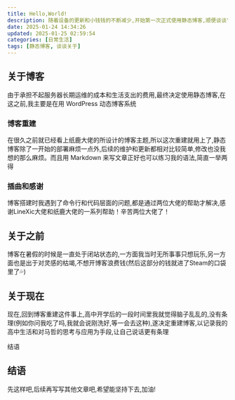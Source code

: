 ```yaml
---
title: Hello,World!
description: 随着设备的更新和小钱钱的不断减少,开始第一次正式使用静态博客,顺便谈谈"关于"。
date: 2025-01-24 14:34:26
updated: 2025-01-25 02:59:54
categories: [日常生活]
tags: [静态博客, 谈谈关于]
---
```


## 关于博客

由于承担不起服务器长期运维的成本和生活支出的费用,最终决定使用静态博客,在这之前,我主要是在用 WordPress 动态博客系统

### 博客重建

在很久之前就已经看上纸鹿大佬的所设计的博客主题,所以这次重建就用上了,静态博客除了一开始的部署麻烦一点外,后续的维护和更新都相对比较简单,修改也没我想的那么麻烦。而且用 Markdown 来写文章正好也可以练习我的语法,简直一举两得

### 插曲和感谢

博客搭建时我遇到了命令行和代码层面的问题,都是通过两位大佬的帮助才解决,感谢LineXic大佬和纸鹿大佬的一系列帮助！辛苦两位大佬了！

## 关于之前

博客在暑假的时候是一直处于闭站状态的,一方面我当时无所事事只想玩乐,另一方面也是出于对灵感的枯竭,不想开博客浪费钱(然后这部分的钱就进了Steam的口袋里了💦)

## 关于现在

现在,回到博客重建这件事上,高中开学后的一段时间里我就觉得脑子乱乱的,没有条理(例如你问我吃了吗,我就会说刚洗好,等一会去这种),遂决定重建博客,以记录我的高中生活和对马哲的思考与应用为手段,让自己说话更有条理

结语

## 结语

先这样吧,后续再写写其他文章吧,希望能坚持下去,加油!
